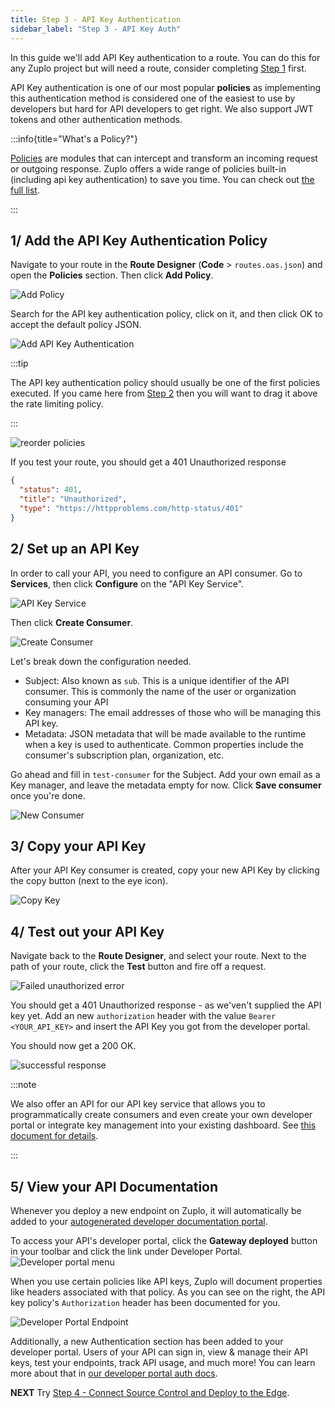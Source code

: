 ```yaml
---
title: Step 3 - API Key Authentication
sidebar_label: "Step 3 - API Key Auth"
---
```


In this guide we'll add API Key authentication to a route. You can do this for
any Zuplo project but will need a route, consider completing
[Step 1](./step-1-setup-basic-gateway.md) first.

API Key authentication is one of our most popular **policies** as implementing
this authentication method is considered one of the easiest to use by developers
but hard for API developers to get right. We also support JWT tokens and other
authentication methods.

:::info{title="What's a Policy?"}

[Policies](./policies.md) are modules that can intercept and transform an
incoming request or outgoing response. Zuplo offers a wide range of policies
built-in (including api key authentication) to save you time. You can check out
[the full list](../policies.md).

:::

## 1/ Add the API Key Authentication Policy

Navigate to your route in the **Route Designer** (**Code** > `routes.oas.json`)
and open the **Policies** section. Then click **Add Policy**.

![Add Policy](../../public/media/step-3-add-api-key-auth/image.png)

Search for the API key authentication policy, click on it, and then click OK to
accept the default policy JSON.

![Add API Key Authentication](../../public/media/step-3-add-api-key-auth/image-1.png)

:::tip

The API key authentication policy should usually be one of the first policies
executed. If you came here from [Step 2](./step-2-add-rate-limiting.md) then you
will want to drag it above the rate limiting policy.

:::

![reorder policies](../../public/media/step-3-add-api-key-auth/image-1.gif)

If you test your route, you should get a 401 Unauthorized response

```json
{
  "status": 401,
  "title": "Unauthorized",
  "type": "https://httpproblems.com/http-status/401"
}
```

## 2/ Set up an API Key

In order to call your API, you need to configure an API consumer. Go to
**Services**, then click **Configure** on the "API Key Service".

![API Key Service](../../public/media/step-3-add-api-key-auth/image-2.png)

Then click **Create Consumer**.

![Create Consumer](../../public/media/step-2-add-api-key-auth/image-8.png)

Let's break down the configuration needed.

- Subject: Also known as `sub`. This is a unique identifier of the API consumer.
  This is commonly the name of the user or organization consuming your API
- Key managers: The email addresses of those who will be managing this API key.
- Metadata: JSON metadata that will be made available to the runtime when a key
  is used to authenticate. Common properties include the consumer's subscription
  plan, organization, etc.

Go ahead and fill in `test-consumer` for the Subject. Add your own email as a
Key manager, and leave the metadata empty for now. Click **Save consumer** once
you're done.

![New Consumer](../../public/media/step-3-add-api-key-auth/image-3.png)

## 3/ Copy your API Key

After your API Key consumer is created, copy your new API Key by clicking the
copy button (next to the eye icon).

![Copy Key](../../public/media/step-3-add-api-key-auth/image-4.png)

## 4/ Test out your API Key

Navigate back to the **Route Designer**, and select your route. Next to the path
of your route, click the **Test** button and fire off a request.

![Failed unauthorized error](../../public/media/step-3-add-api-key-auth/image-5.png)

You should get a 401 Unauthorized response - as we'ven't supplied the API key
yet. Add an new `authorization` header with the value `Bearer <YOUR_API_KEY>`
and insert the API Key you got from the developer portal.

You should now get a 200 OK.

![successful response](../../public/media/step-3-add-api-key-auth/image-6.png)

:::note

We also offer an API for our API key service that allows you to programmatically
create consumers and even create your own developer portal or integrate key
management into your existing dashboard. See
[this document for details](./api-key-api.md).

:::

## 5/ View your API Documentation

Whenever you deploy a new endpoint on Zuplo, it will automatically be added to
your [autogenerated developer documentation portal](./developer-portal.md).

To access your API's developer portal, click the **Gateway deployed** button in
your toolbar and click the link under Developer Portal.
![Developer portal menu](../../public/media/step-2-add-rate-limiting/image-5.png)

When you use certain policies like API keys, Zuplo will document properties like
headers associated with that policy. As you can see on the right, the API key
policy's `Authorization` header has been documented for you.

![Developer Portal Endpoint](../../public/media/step-3-add-api-key-auth/image-7.png)

Additionally, a new Authentication section has been added to your developer
portal. Users of your API can sign in, view & manage their API keys, test your
endpoints, track API usage, and much more! You can learn more about that in
[our developer portal auth docs](./dev-portal-auth.md).

**NEXT** Try
[Step 4 - Connect Source Control and Deploy to the Edge](./step-4-deploying-to-the-edge.md).
